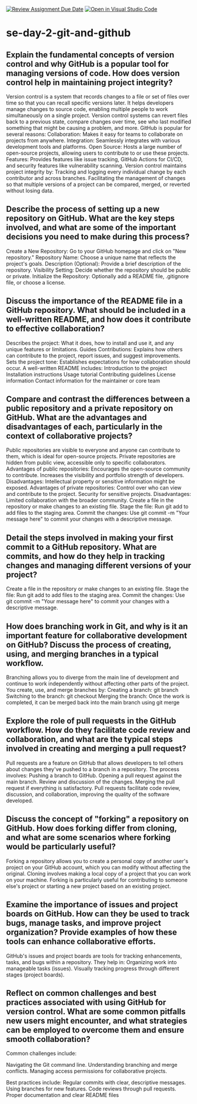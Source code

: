 [![Review Assignment Due Date](https://classroom.github.com/assets/deadline-readme-button-22041afd0340ce965d47ae6ef1cefeee28c7c493a6346c4f15d667ab976d596c.svg)](https://classroom.github.com/a/8wgCKhpZ)
[![Open in Visual Studio Code](https://classroom.github.com/assets/open-in-vscode-2e0aaae1b6195c2367325f4f02e2d04e9abb55f0b24a779b69b11b9e10269abc.svg)](https://classroom.github.com/online_ide?assignment_repo_id=15584098&assignment_repo_type=AssignmentRepo)
# se-day-2-git-and-github
## Explain the fundamental concepts of version control and why GitHub is a popular tool for managing versions of code. How does version control help in maintaining project integrity?
Version control is a system that records changes to a file or set of files over time so that you can recall specific versions later. It helps developers manage changes to source code, enabling multiple people to work simultaneously on a single project. Version control systems can revert files back to a previous state, compare changes over time, see who last modified something that might be causing a problem, and more.
GitHub is popular for several reasons:
Collaboration: Makes it easy for teams to collaborate on projects from anywhere.
Integration: Seamlessly integrates with various development tools and platforms.
Open Source: Hosts a large number of open-source projects, allowing users to contribute to or use these projects.
Features: Provides features like issue tracking, GitHub Actions for CI/CD, and security features like vulnerability scanning.
Version control maintains project integrity by:
Tracking and logging every individual change by each contributor and across branches.
Facilitating the management of changes so that multiple versions of a project can be compared, merged, or reverted without losing data.

## Describe the process of setting up a new repository on GitHub. What are the key steps involved, and what are some of the important decisions you need to make during this process?
Create a New Repository: Go to your GitHub homepage and click on "New repository."
Repository Name: Choose a unique name that reflects the project's goals.
Description (Optional): Provide a brief description of the repository.
Visibility Setting: Decide whether the repository should be public or private.
Initialize the Repository: Optionally add a README file, .gitignore file, or choose a license.

## Discuss the importance of the README file in a GitHub repository. What should be included in a well-written README, and how does it contribute to effective collaboration?
Describes the project: What it does, how to install and use it, and any unique features or limitations.
Guides Contributions: Explains how others can contribute to the project, report issues, and suggest improvements.
Sets the project tone: Establishes expectations for how collaboration should occur.
A well-written README includes:
Introduction to the project
Installation instructions
Usage tutorial
Contributing guidelines
License information
Contact information for the maintainer or core team

## Compare and contrast the differences between a public repository and a private repository on GitHub. What are the advantages and disadvantages of each, particularly in the context of collaborative projects?
Public repositories are visible to everyone and anyone can contribute to them, which is ideal for open-source projects. Private repositories are hidden from public view, accessible only to specific collaborators.
Advantages of public repositories:
Encourages the open-source community to contribute.
Increases the visibility and portfolio strength of developers.
Disadvantages:
Intellectual property or sensitive information might be exposed.
Advantages of private repositories:
Control over who can view and contribute to the project.
Security for sensitive projects.
Disadvantages:
Limited collaboration with the broader community.
Create a file in the repository or make changes to an existing file.
Stage the file: Run git add <filename> to add files to the staging area.
Commit the changes: Use git commit -m "Your message here" to commit your changes with a descriptive message.

## Detail the steps involved in making your first commit to a GitHub repository. What are commits, and how do they help in tracking changes and managing different versions of your project?
Create a file in the repository or make changes to an existing file.
Stage the file: Run git add <filename> to add files to the staging area.
Commit the changes: Use git commit -m "Your message here" to commit your changes with a descriptive message.

## How does branching work in Git, and why is it an important feature for collaborative development on GitHub? Discuss the process of creating, using, and merging branches in a typical workflow.
Branching allows you to diverge from the main line of development and continue to work independently without affecting other parts of the project. You create, use, and merge branches by:
Creating a branch: git branch <branch-name>
Switching to the branch: git checkout <branch-name>
Merging the branch: Once the work is completed, it can be merged back into the main branch using git merge <branch-name>

## Explore the role of pull requests in the GitHub workflow. How do they facilitate code review and collaboration, and what are the typical steps involved in creating and merging a pull request?
Pull requests are a feature on GitHub that allows developers to tell others about changes they've pushed to a branch in a repository. The process involves:
Pushing a branch to GitHub.
Opening a pull request against the main branch.
Review and discussion of the changes.
Merging the pull request if everything is satisfactory.
Pull requests facilitate code review, discussion, and collaboration, improving the quality of the software developed.

## Discuss the concept of "forking" a repository on GitHub. How does forking differ from cloning, and what are some scenarios where forking would be particularly useful?
Forking a repository allows you to create a personal copy of another user's project on your GitHub account, which you can modify without affecting the original. Cloning involves making a local copy of a project that you can work on your machine.
Forking is particularly useful for contributing to someone else's project or starting a new project based on an existing project.

## Examine the importance of issues and project boards on GitHub. How can they be used to track bugs, manage tasks, and improve project organization? Provide examples of how these tools can enhance collaborative efforts.
GitHub's issues and project boards are tools for tracking enhancements, tasks, and bugs within a repository. They help in:
Organizing work into manageable tasks (issues).
Visually tracking progress through different stages (project boards).

## Reflect on common challenges and best practices associated with using GitHub for version control. What are some common pitfalls new users might encounter, and what strategies can be employed to overcome them and ensure smooth collaboration?
Common challenges include:

Navigating the Git command line.
Understanding branching and merge conflicts.
Managing access permissions for collaborative projects.

Best practices include:
Regular commits with clear, descriptive messages.
Using branches for new features.
Code reviews through pull requests.
Proper documentation and clear README files
